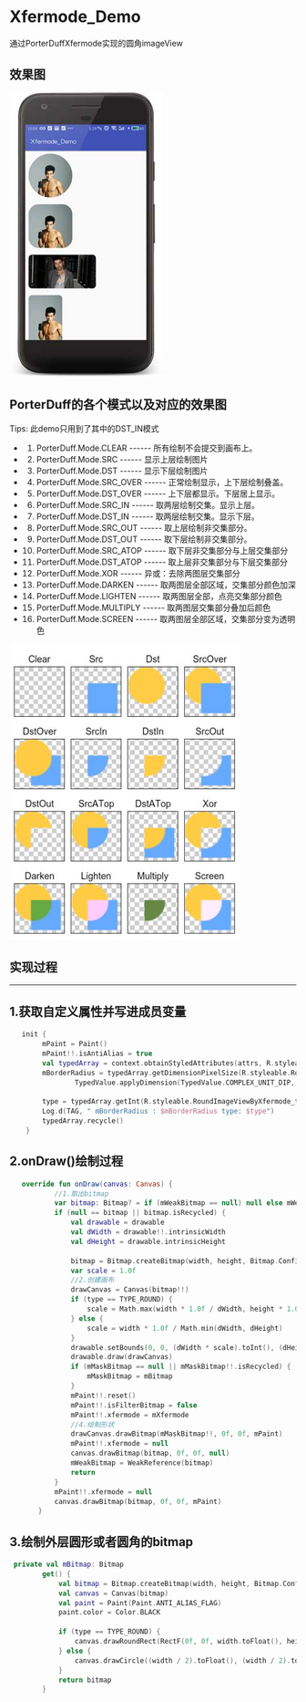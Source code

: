 # Xfermode_Demo
通过PorterDuffXfermode实现的圆角imageView

## 效果图
![screen](https://github.com/zongkaili/Xfermode_Demo/blob/master/screen.jpg?raw=true)

## PorterDuff的各个模式以及对应的效果图
Tips: 此demo只用到了其中的DST_IN模式
 * 1. PorterDuff.Mode.CLEAR ------ 所有绘制不会提交到画布上。
 * 2. PorterDuff.Mode.SRC ------ 显示上层绘制图片
 * 3. PorterDuff.Mode.DST ------ 显示下层绘制图片
 * 4. PorterDuff.Mode.SRC_OVER ------ 正常绘制显示，上下层绘制叠盖。
 * 5. PorterDuff.Mode.DST_OVER ------ 上下层都显示。下层居上显示。
 * 6. PorterDuff.Mode.SRC_IN ------ 取两层绘制交集。显示上层。
 * 7. PorterDuff.Mode.DST_IN ------ 取两层绘制交集。显示下层。
 * 8. PorterDuff.Mode.SRC_OUT ------ 取上层绘制非交集部分。
 * 9. PorterDuff.Mode.DST_OUT ------ 取下层绘制非交集部分。
 * 10. PorterDuff.Mode.SRC_ATOP ------ 取下层非交集部分与上层交集部分
 * 11. PorterDuff.Mode.DST_ATOP ------ 取上层非交集部分与下层交集部分
 * 12. PorterDuff.Mode.XOR ------ 异或：去除两图层交集部分
 * 13. PorterDuff.Mode.DARKEN ------ 取两图层全部区域，交集部分颜色加深
 * 14. PorterDuff.Mode.LIGHTEN ------ 取两图层全部，点亮交集部分颜色
 * 15. PorterDuff.Mode.MULTIPLY ------ 取两图层交集部分叠加后颜色
 * 16. PorterDuff.Mode.SCREEN ------ 取两图层全部区域，交集部分变为透明色
 
 ![pic](https://github.com/zongkaili/Xfermode_Demo/blob/master/pic.jpg?raw=true)
 
## 实现过程
-----
1.获取自定义属性并写进成员变量
-----
```kotlin
   init {
        mPaint = Paint()
        mPaint!!.isAntiAlias = true
        val typedArray = context.obtainStyledAttributes(attrs, R.styleable.RoundImageViewByXfermode)
        mBorderRadius = typedArray.getDimensionPixelSize(R.styleable.RoundImageViewByXfermode_borderRadius,
                TypedValue.applyDimension(TypedValue.COMPLEX_UNIT_DIP, BODER_RADIUS_DEFAULT.toFloat(), resources.displayMetrics).toInt())

        type = typedArray.getInt(R.styleable.RoundImageViewByXfermode_type, TYPE_CIRCLE)
        Log.d(TAG, " mBorderRadius : $mBorderRadius type: $type")
        typedArray.recycle()
    }
```

2.onDraw()绘制过程
-----
```kotlin
   override fun onDraw(canvas: Canvas) {
           //1.取出bitmap
           var bitmap: Bitmap? = if (mWeakBitmap == null) null else mWeakBitmap!!.get()
           if (null == bitmap || bitmap.isRecycled) {
               val drawable = drawable
               val dWidth = drawable!!.intrinsicWidth
               val dHeight = drawable.intrinsicHeight
   
               bitmap = Bitmap.createBitmap(width, height, Bitmap.Config.ARGB_8888)
               var scale = 1.0f
               //2.创建画布
               drawCanvas = Canvas(bitmap!!)
               if (type == TYPE_ROUND) {
                   scale = Math.max(width * 1.0f / dWidth, height * 1.0f / dHeight)
               } else {
                   scale = width * 1.0f / Math.min(dWidth, dHeight)
               }
               drawable.setBounds(0, 0, (dWidth * scale).toInt(), (dHeight * scale).toInt())
               drawable.draw(drawCanvas)
               if (mMaskBitmap == null || mMaskBitmap!!.isRecycled) {
                   mMaskBitmap = mBitmap
               }
               mPaint!!.reset()
               mPaint!!.isFilterBitmap = false
               mPaint!!.xfermode = mXfermode
               //4.绘制形状
               drawCanvas.drawBitmap(mMaskBitmap!!, 0f, 0f, mPaint)
               mPaint!!.xfermode = null
               canvas.drawBitmap(bitmap, 0f, 0f, null)
               mWeakBitmap = WeakReference(bitmap)
               return
           }
           mPaint!!.xfermode = null
           canvas.drawBitmap(bitmap, 0f, 0f, mPaint)
       }
```
3.绘制外层圆形或者圆角的bitmap
-----
```kotlin
 private val mBitmap: Bitmap
        get() {
            val bitmap = Bitmap.createBitmap(width, height, Bitmap.Config.ARGB_8888)
            val canvas = Canvas(bitmap)
            val paint = Paint(Paint.ANTI_ALIAS_FLAG)
            paint.color = Color.BLACK

            if (type == TYPE_ROUND) {
                canvas.drawRoundRect(RectF(0f, 0f, width.toFloat(), height.toFloat()), mBorderRadius.toFloat(), mBorderRadius.toFloat(), paint)
            } else {
                canvas.drawCircle((width / 2).toFloat(), (width / 2).toFloat(), (width / 2).toFloat(), paint)
            }
            return bitmap
        }
```

